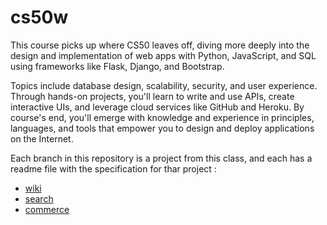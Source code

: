 # cs50w

This course picks up where CS50 leaves off, diving more deeply into the design and implementation of web apps with Python, JavaScript, and SQL using frameworks like Flask, Django, and Bootstrap.

Topics include database design, scalability, security, and user experience. Through hands-on projects, you'll learn to write and use APIs, create interactive UIs, and leverage cloud services like GitHub and Heroku. By course's end, you'll emerge with knowledge and experience in principles, languages, and tools that empower you to design and deploy applications on the Internet.

Each branch in this repository is a project from this class, and each has a readme file with the specification for thar project : 
* [wiki](https://github.com/palexthom/cs50w/tree/wiki)
* [search](https://github.com/palexthom/cs50w/tree/search)
* [commerce](https://github.com/palexthom/cs50w/tree/commerce)
